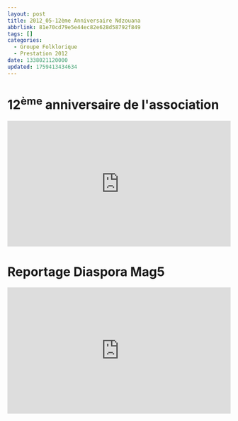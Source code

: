 ```yaml
---
layout: post
title: 2012_05-12ème Anniversaire Ndzouana
abbrlink: 81e70cd79e5e44ec82e628d58792f849
tags: []
categories:
  - Groupe Folklorique
  - Prestation 2012
date: 1338021120000
updated: 1759413434634
---
```


#

# 12<sup>ème</sup> anniversaire de l'association

<div style="position:relative; padding-bottom:56.25%; height:0; overflow:hidden; max-width:100%; width:100%;">
  <iframe src="https://www.youtube.com/embed/CuYD20Hti3g" 
          style="position:absolute; top:0; left:0; width:100%; height:100%;" 
          frameborder="0" allow="accelerometer; autoplay; encrypted-media; gyroscope; picture-in-picture" 
          allowfullscreen>
  </iframe>
</div>

# Reportage Diaspora Mag5

<div style="position:relative; padding-bottom:56.25%; height:0; overflow:hidden; max-width:100%; width:100%;">
  <iframe src="https://www.youtube.com/embed/3ybauSQrF1k " 
          style="position:absolute; top:0; left:0; width:100%; height:100%;" 
          frameborder="0" allow="accelerometer; autoplay; encrypted-media; gyroscope; picture-in-picture" 
          allowfullscreen>
  </iframe>
</div>
